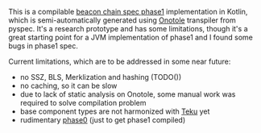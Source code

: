 This is a compilable [beacon chain spec phase1](https://github.com/ethereum/eth2.0-specs/tree/dev/specs/phase1) implementation in Kotlin, which is semi-automatically generated using [Onotole](../onotole) transpiler from pyspec.
It's a research prototype and has some limitations, though it's a great starting point for a JVM implementation of phase1 and I found some bugs in phase1 spec.

Current limitations, which are to be addressed in some near future:
- no SSZ, BLS, Merklization and hashing (TODO())
- no caching, so it can be slow
- due to lack of static analysis on Onotole, some manual work was required to solve compilation problem
- base component types are not harmonized with [Teku](https://github.com/PegaSysEng/teku) yet
- rudimentary [phase0](https://github.com/ethereum/eth2.0-specs/tree/dev/specs/phase0) (just to get phase1 compiled)